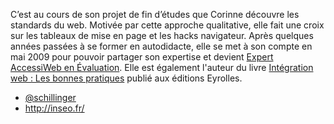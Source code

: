 C’est au cours de son projet de fin d’études que Corinne découvre les standards du web. Motivée par cette approche qualitative, elle fait une croix sur les tableaux de mise en page et les hacks navigateur. Après quelques années passées à se former en autodidacte, elle se met à son compte en mai 2009 pour pouvoir partager son expertise et devient [Expert AccessiWeb en Évaluation](http://accessiweb.org/index.php/expert-accessiweb-en-evaluation.html). Elle est également l'auteur du livre [Intégration web : Les bonnes pratiques](http://www.amazon.fr/gp/product/2212133707/ref=as_li_ss_il?ie=UTF8&tag=letraide13h3-21&linkCode=as2&camp=1642&creative=19458&creativeASIN=2212133707) publié aux éditions Eyrolles.

- [@schillinger](https://twitter.com/schillinger)
- <http://inseo.fr/>

